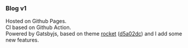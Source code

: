### Blog v1
Hosted on Github Pages.   
CI based on Github Action.  
Powered by Gatsbyjs, based on theme [rocket](https://github.com/Raincal/gatsby-theme-rocket) ([d5a02dc](https://github.com/Raincal/gatsby-theme-rocket/commit/d5a02dc74dff2272d8cf493dccab3ac48dee890d)) and I add some new features.